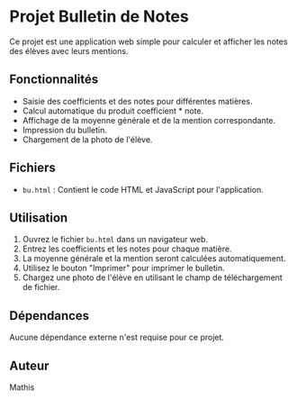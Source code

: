 # Projet Bulletin de Notes

Ce projet est une application web simple pour calculer et afficher les notes des élèves avec leurs mentions.

## Fonctionnalités

- Saisie des coefficients et des notes pour différentes matières.
- Calcul automatique du produit coefficient * note.
- Affichage de la moyenne générale et de la mention correspondante.
- Impression du bulletin.
- Chargement de la photo de l'élève.

## Fichiers

- `bu.html` : Contient le code HTML et JavaScript pour l'application.

## Utilisation

1. Ouvrez le fichier `bu.html` dans un navigateur web.
2. Entrez les coefficients et les notes pour chaque matière.
3. La moyenne générale et la mention seront calculées automatiquement.
4. Utilisez le bouton "Imprimer" pour imprimer le bulletin.
5. Chargez une photo de l'élève en utilisant le champ de téléchargement de fichier.

## Dépendances

Aucune dépendance externe n'est requise pour ce projet.

## Auteur

Mathis
